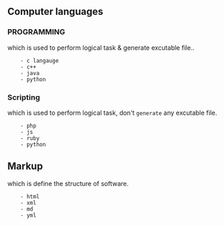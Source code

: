 ## Computer languages

### PROGRAMMING

which is used to perform logical task & generate excutable file..
```
    - c langauge
    - c++ 
    - java
    - python
```

### Scripting
which is used to perform logical task, don't `generate` any excutable file.
```
    - php
    - js
    - ruby
    - python
```

## Markup
which is define the structure of software.
```
    - html
    - xml
    - md
    - yml
```